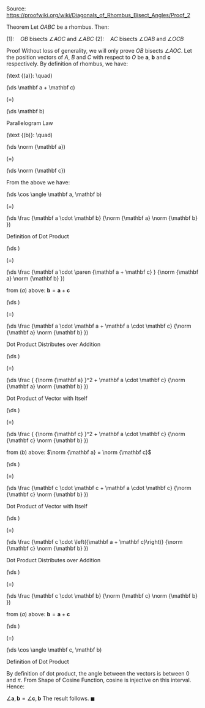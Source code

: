 # 

Source: https://proofwiki.org/wiki/Diagonals_of_Rhombus_Bisect_Angles/Proof_2

Theorem
Let $OABC$ be a rhombus.
Then:

$(1): \quad OB$ bisects $\angle AOC$ and $\angle ABC$
$(2): \quad AC$ bisects $\angle OAB$ and $\angle OCB$



Proof
Without loss of generality, we will only prove $OB$ bisects $\angle AOC$.
Let the position vectors of $A$, $B$ and $C$ with respect to $O$ be $\mathbf a$, $\mathbf b$ and $\mathbf c$ respectively.
By definition of rhombus, we have:




\(\text {(a)}: \quad\)









\(\ds \mathbf a + \mathbf c\)

\(=\)







\(\ds \mathbf b\)





Parallelogram Law




\(\text {(b)}: \quad\)









\(\ds \norm {\mathbf a}\)

\(=\)







\(\ds \norm {\mathbf c}\)









From the above we have:














\(\ds \cos \angle \mathbf a, \mathbf b\)

\(=\)







\(\ds \frac {\mathbf a \cdot \mathbf b} {\norm {\mathbf a} \norm {\mathbf b} }\)





Definition of Dot Product














\(\ds \)

\(=\)







\(\ds \frac {\mathbf a \cdot \paren {\mathbf a + \mathbf c} } {\norm {\mathbf a} \norm {\mathbf b} }\)





from $(a)$ above: $\mathbf b = \mathbf a + \mathbf c$














\(\ds \)

\(=\)







\(\ds \frac {\mathbf a \cdot \mathbf a + \mathbf a \cdot \mathbf c} {\norm {\mathbf a} \norm {\mathbf b} }\)





Dot Product Distributes over Addition














\(\ds \)

\(=\)







\(\ds \frac { {\norm {\mathbf a} }^2 + \mathbf a \cdot \mathbf c} {\norm {\mathbf a} \norm {\mathbf b} }\)





Dot Product of Vector with Itself














\(\ds \)

\(=\)







\(\ds \frac { {\norm {\mathbf c} }^2 + \mathbf a \cdot \mathbf c} {\norm {\mathbf c} \norm {\mathbf b} }\)





from $(b)$ above: $\norm {\mathbf a} = \norm {\mathbf c}$














\(\ds \)

\(=\)







\(\ds \frac {\mathbf c \cdot \mathbf c + \mathbf a \cdot \mathbf c} {\norm {\mathbf c} \norm {\mathbf b} }\)





Dot Product of Vector with Itself














\(\ds \)

\(=\)







\(\ds \frac {\mathbf c \cdot \left({\mathbf a + \mathbf c}\right)} {\norm {\mathbf c} \norm {\mathbf b} }\)





Dot Product Distributes over Addition














\(\ds \)

\(=\)







\(\ds \frac {\mathbf c \cdot \mathbf b} {\norm {\mathbf c} \norm {\mathbf b} }\)





from $(a)$ above: $\mathbf b = \mathbf a + \mathbf c$














\(\ds \)

\(=\)







\(\ds \cos \angle \mathbf c, \mathbf b\)





Definition of Dot Product



By definition of dot product, the angle between the vectors is between $0$ and $\pi$.
From Shape of Cosine Function, cosine is injective on this interval.
Hence:

$\angle \mathbf a, \mathbf b = \angle \mathbf c, \mathbf b$
The result follows.
$\blacksquare$





